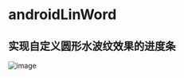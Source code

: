 # androidLinWord
## 实现自定义圆形水波纹效果的进度条
 ![image](https://github.com/androidlsl/androidLinWord/raw/master/123.gif)
